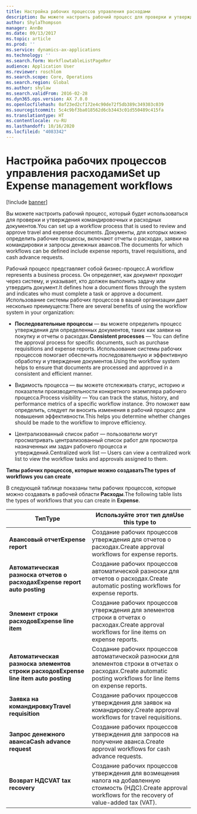 ```yaml
---
title: Настройка рабочих процессов управления расходами
description: Вы можете настроить рабочий процесс для проверки и утверждения командировочных и расходных документов.
author: ShylaThompson
manager: AnnBe
ms.date: 09/13/2017
ms.topic: article
ms.prod: ''
ms.service: dynamics-ax-applications
ms.technology: ''
ms.search.form: WorkflowtableListPageRnr
audience: Application User
ms.reviewer: roschlom
ms.search.scope: Core, Operations
ms.search.region: Global
ms.author: shylaw
ms.search.validFrom: 2016-02-28
ms.dyn365.ops.version: AX 7.0.0
ms.openlocfilehash: 0af23ed2cf172e4c90de72f5db389c349303c039
ms.sourcegitcommit: 5c4c9bf3ba018562d6cb3443c01d550489c415fa
ms.translationtype: HT
ms.contentlocale: ru-RU
ms.lasthandoff: 10/16/2020
ms.locfileid: "4083342"
---
```

# <a name="set-up-expense-management-workflows"></a><span data-ttu-id="4ff5b-103">Настройка рабочих процессов управления расходами</span><span class="sxs-lookup"><span data-stu-id="4ff5b-103">Set up Expense management workflows</span></span>

[!include [banner](../includes/banner.md)]

<span data-ttu-id="4ff5b-104">Вы можете настроить рабочий процесс, который будет использоваться для проверки и утверждения командировочных и расходных документов.</span><span class="sxs-lookup"><span data-stu-id="4ff5b-104">You can set up a workflow process that is used to review and approve travel and expense documents.</span></span> <span data-ttu-id="4ff5b-105">Документы, для которых можно определить рабочие процессы, включают отчеты о расходах, заявки на командировки и запросы денежных авансов.</span><span class="sxs-lookup"><span data-stu-id="4ff5b-105">The documents for which workflows can be defined include expense reports, travel requisitions, and cash advance requests.</span></span>

<span data-ttu-id="4ff5b-106">Рабочий процесс представляет собой бизнес-процесс.</span><span class="sxs-lookup"><span data-stu-id="4ff5b-106">A workflow represents a business process.</span></span> <span data-ttu-id="4ff5b-107">Он определяет, как документ проходит через систему, и указывает, кто должен выполнить задачу или утвердить документ.</span><span class="sxs-lookup"><span data-stu-id="4ff5b-107">It defines how a document flows through the system and indicates who must complete a task or approve a document.</span></span> <span data-ttu-id="4ff5b-108">Использование системы рабочих процессов в вашей организации дает несколько преимуществ:</span><span class="sxs-lookup"><span data-stu-id="4ff5b-108">There are several benefits of using the workflow system in your organization:</span></span>

-   <span data-ttu-id="4ff5b-109">**Последовательные процессы** — вы можете определить процесс утверждения для определенных документов, таких как заявки на покупку и отчеты о расходах.</span><span class="sxs-lookup"><span data-stu-id="4ff5b-109">**Consistent processes** — You can define the approval process for specific documents, such as purchase requisitions and expense reports.</span></span> <span data-ttu-id="4ff5b-110">Использование системы рабочих процессов помогает обеспечить последовательную и эффективную обработку и утверждение документов.</span><span class="sxs-lookup"><span data-stu-id="4ff5b-110">Using the workflow system helps to ensure that documents are processed and approved in a consistent and efficient manner.</span></span>

-   <span data-ttu-id="4ff5b-111">Видимость процесса — вы можете отслеживать статус, историю и показатели производительности конкретного экземпляра рабочего процесса.</span><span class="sxs-lookup"><span data-stu-id="4ff5b-111">Process visibility — You can track the status, history, and performance metrics of a specific workflow instance.</span></span> <span data-ttu-id="4ff5b-112">Это поможет вам определить, следует ли вносить изменения в рабочий процесс для повышения эффективности.</span><span class="sxs-lookup"><span data-stu-id="4ff5b-112">This helps you determine whether changes should be made to the workflow to improve efficiency.</span></span>

-   <span data-ttu-id="4ff5b-113">Централизованный список работ — пользователи могут просматривать централизованный список работ для просмотра назначенных им задач рабочего процесса и утверждений.</span><span class="sxs-lookup"><span data-stu-id="4ff5b-113">Centralized work list — Users can view a centralized work list to view the workflow tasks and approvals assigned to them.</span></span> 

<span data-ttu-id="4ff5b-114">**Типы рабочих процессов, которые можно создавать**</span><span class="sxs-lookup"><span data-stu-id="4ff5b-114">**The types of workflows you can create**</span></span>

<span data-ttu-id="4ff5b-115">В следующей таблице показаны типы рабочих процессов, которые можно создавать в рабочей области **Расходы**.</span><span class="sxs-lookup"><span data-stu-id="4ff5b-115">The following table lists the types of workflows that you can create in **Expense**.</span></span>


|              <span data-ttu-id="4ff5b-116"><strong>Тип</strong></span><span class="sxs-lookup"><span data-stu-id="4ff5b-116"><strong>Type</strong></span></span>              |                   <span data-ttu-id="4ff5b-117"><strong>Используйте этот тип для</strong></span><span class="sxs-lookup"><span data-stu-id="4ff5b-117"><strong>Use this type to</strong></span></span>                   |
|-------------------------------------------------|-----------------------------------------------------------------------|
|         <span data-ttu-id="4ff5b-118"><strong>Авансовый отчет</strong></span><span class="sxs-lookup"><span data-stu-id="4ff5b-118"><strong>Expense report</strong></span></span>         |            <span data-ttu-id="4ff5b-119">Создание рабочих процессов утверждения для отчетов о расходах.</span><span class="sxs-lookup"><span data-stu-id="4ff5b-119">Create approval workflows for expense reports.</span></span>             |
|  <span data-ttu-id="4ff5b-120"><strong>Автоматическая разноска отчетов о расходах</strong></span><span class="sxs-lookup"><span data-stu-id="4ff5b-120"><strong>Expense report auto posting</strong></span></span>   |        <span data-ttu-id="4ff5b-121">Создание рабочих процессов автоматической разноски для отчетов о расходах.</span><span class="sxs-lookup"><span data-stu-id="4ff5b-121">Create automatic posting workflows for expense reports.</span></span>        |
|       <span data-ttu-id="4ff5b-122"><strong>Элемент строки расходов</strong></span><span class="sxs-lookup"><span data-stu-id="4ff5b-122"><strong>Expense line item</strong></span></span>        |     <span data-ttu-id="4ff5b-123">Создание рабочих процессов утверждения для элементов строки в отчетах о расходах.</span><span class="sxs-lookup"><span data-stu-id="4ff5b-123">Create approval workflows for line items on expense reports.</span></span>      |
| <span data-ttu-id="4ff5b-124"><strong>Автоматическая разноска элементов строки расходов</strong></span><span class="sxs-lookup"><span data-stu-id="4ff5b-124"><strong>Expense line item auto posting</strong></span></span> | <span data-ttu-id="4ff5b-125">Создание рабочих процессов автоматической разноски для элементов строки в отчетах о расходах.</span><span class="sxs-lookup"><span data-stu-id="4ff5b-125">Create automatic posting workflows for line items on expense reports.</span></span> |
|       <span data-ttu-id="4ff5b-126"><strong>Заявка на командировку</strong></span><span class="sxs-lookup"><span data-stu-id="4ff5b-126"><strong>Travel requisition</strong></span></span>       |          <span data-ttu-id="4ff5b-127">Создание рабочих процессов утверждения для заявок на командировку.</span><span class="sxs-lookup"><span data-stu-id="4ff5b-127">Create approval workflows for travel requisitions.</span></span>           |
|      <span data-ttu-id="4ff5b-128"><strong>Запрос денежного аванса</strong></span><span class="sxs-lookup"><span data-stu-id="4ff5b-128"><strong>Cash advance request</strong></span></span>      |         <span data-ttu-id="4ff5b-129">Создание рабочих процессов утверждения для запросов на получение аванса.</span><span class="sxs-lookup"><span data-stu-id="4ff5b-129">Create approval workflows for cash advance requests.</span></span>          |
|        <span data-ttu-id="4ff5b-130"><strong>Возврат НДС</strong></span><span class="sxs-lookup"><span data-stu-id="4ff5b-130"><strong>VAT tax recovery</strong></span></span>        | <span data-ttu-id="4ff5b-131">Создание рабочих процессов утверждения для возмещения налога на добавленную стоимость (НДС).</span><span class="sxs-lookup"><span data-stu-id="4ff5b-131">Create approval workflows for the recovery of value-added tax (VAT).</span></span>  |

